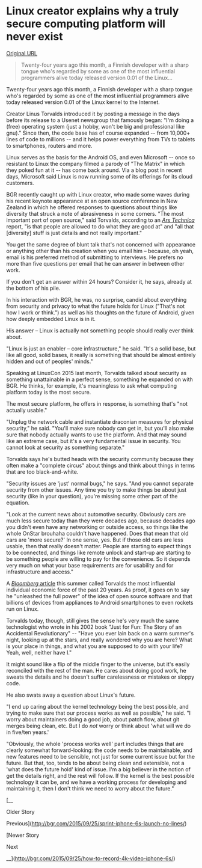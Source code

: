 # Linux creator explains why a truly secure computing platform will never exist

[Original URL](http://bgr.com/2015/09/25/linus-torvalds-quotes-interview-linux-security/)

> Twenty-four years ago this month, a Finnish developer with a sharp tongue who's regarded by some as one of the most influential programmers alive today released version 0.01 of the Linux...

Twenty-four years ago this month, a Finnish developer with a sharp tongue who's regarded by some as one of the most influential programmers alive today released version 0.01 of the Linux kernel to the Internet.

Creator Linus Torvalds introduced it by posting a message in the days before its release to a Usenet newsgroup that famously began: "I'm doing a (free) operating system (just a hobby, won't be big and professional like gnu)." Since then, the code base has of course expanded -- from 10,000+ lines of code to millions -- and it helps power everything from TVs to tablets to smartphones, routers and more.

Linux serves as the basis for the Android OS, and even Microsoft -- once so resistant to Linux the company filmed a parody of "The Matrix" in which they poked fun at it -- has come back around. Via a blog post in recent days, Microsoft said Linux is now running some of its offerings for its cloud customers.

BGR recently caught up with Linux creator, who made some waves during his recent keynote appearance at an open source conference in New Zealand in which he offered responses to questions about things like diversity that struck a note of abrasiveness in some corners. "The most important part of open source," said Torvalds, according to an _[Ars Technica](http://arstechnica.com/business/2015/01/linus-torvalds-on-why-he-isnt-nice-i-dont-care-about-you/)_ report, "is that people are allowed to do what they are good at" and "all that [diversity] stuff is just details and not really important."

You get the same degree of blunt talk that's not concerned with appearance or anything other than his creation when you email him – because, oh yeah, email is his preferred method of submitting to interviews. He prefers no more than five questions per email that he can answer in between other work.

If you don't get an answer within 24 hours? Consider it, he says, already at the bottom of his pile.

In his interaction with BGR, he was, no surprise, candid about everything from security and privacy to what the future holds for Linux ("That's not how I work or think.") as well as his thoughts on the future of Android, given how deeply embedded Linux is in it.

His answer – Linux is actually not something people should really ever think about.

"Linux is just an enabler – core infrastructure," he said. "It's a solid base, but like all good, solid bases, it really is something that should be almost entirely hidden and out of peoples' minds."

Speaking at LinuxCon 2015 last month, Torvalds talked about security as something unattainable in a perfect sense, something he expanded on with BGR. He thinks, for example, it's meaningless to ask what computing platform today is the most secure.

The most secure platform, he offers in response, is something that's "not actually usable."

"Unplug the network cable and instantiate draconian measures for physical security," he said. "You'll make sure nobody can get in, but you'll also make sure that nobody actually wants to use the platform. And that may sound like an extreme case, but it's a very fundamental issue in security. You cannot look at security as something separate."

Torvalds says he's butted heads with the security community because they often make a "complete circus" about things and think about things in terms that are too black-and-white.

"Security issues are 'just' normal bugs," he says. "And you cannot separate security from other issues. Any time you try to make things be about just security (like in your question), you're missing some other part of the equation.

"Look at the current news about automotive security. Obviously cars are much less secure today than they were decades ago, because decades ago you didn't even have any networking or outside access, so things like the whole OnStar brouhaha couldn't have happened. Does that mean that old cars are 'more secure?' In one sense, yes. But if those old cars are less usable, then that really doesn't matter. People are starting to expect things to be connected, and things like remote unlock and start-up are starting to be something people are willing to pay for the convenience. So it depends very much on what your base requirements are for usability and for infrastructure and access."

A [_Bloomberg_ article](http://www.bloomberg.com/news/articles/2015-06-16/the-creator-of-linux-on-the-future-without-him) this summer called Torvalds the most influential individual economic force of the past 20 years. As proof, it goes on to say he "unleashed the full power" of the idea of open source software and that billions of devices from appliances to Android smartphones to even rockets run on Linux.

Torvalds today, though, still gives the sense he's very much the same technologist who wrote in his 2002 book "Just for Fun: The Story of an Accidental Revolutionary" -- "Have you ever lain back on a warm summer's night, looking up at the stars, and really wondered why you are here? What is your place in things, and what you are supposed to do with your life? Yeah, well, neither have I."

It might sound like a flip of the middle finger to the universe, but it's easily reconciled with the rest of the man. He cares about doing good work, he sweats the details and he doesn't suffer carelessness or mistakes or sloppy code.

He also swats away a question about Linux's future.

"I end up caring about the kernel technology being the best possible, and trying to make sure that our process works as well as possible," he said. "I worry about maintainers doing a good job, about patch flow, about git merges being clean, etc. But I do *not* worry or think about 'what will we do in five/ten years.'

"Obviously, the whole 'process works well' part includes things that are clearly somewhat forward-looking: the code needs to be maintainable, and new features need to be sensible, not just for some current issue but for the future. But that, too, tends to be about being clean and extensible, not a 'what does the future hold' kind of issue. I'm a big believer in the notion of get the details right, and the rest will follow. If the kernel is the best possible technology it can be, and we have a working process for developing and maintaining it, then I don't think we need to worry about the future."

[__

<span class="txt mobile-invisible">Older Story</span>

<span class="txt mobile-only">Previous</span>](http://bgr.com/2015/09/25/sprint-iphone-6s-launch-no-lines/)

 

[<span class="txt mobile-invisible">Newer Story</span>

<span class="txt mobile-only">Next</span>

__](http://bgr.com/2015/09/25/how-to-record-4k-video-iphone-6s/)
